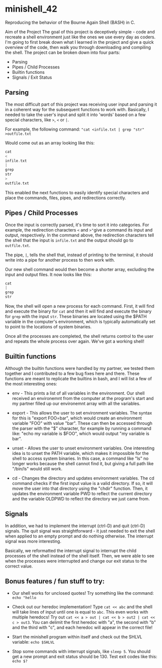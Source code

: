 # minishell_42
Reproducing the behavior of the Bourne Again Shell (BASH) in C.

Aim of the Project
The goal of this project is deceptively simple - code and recreate a shell environment just like the ones we use every day as coders. I'm going to first break down what I learned in the project and give a quick overview of the code, then walk you through downloading and compiling the shell. The project can be broken down into four parts: 

- Parsing
- Pipes / Child Processes
- Builtin functions
- Signals / Exit Status

## Parsing

The most difficult part of this project was receiving user input and parsing it in a coherent way for the subsequent functions to work with. Basically, I needed to take the user's input and split it into 'words' based on a few special characters, like ```>```, ```<``` or ```|```.

For example, the following command: ```"cat <infile.txt | grep "str" >outfile.txt```

Would come out as an array looking like this:

```c
cat
<
infile.txt
|
grep
str
>
outfile.txt
```

This enabled the next functions to easily identify special characters and place the commands, files, pipes, and redirections correctly. 

## Pipes / Child Processes

Once the input is correctly parsed, it's time to sort it into categories. For example, the redirection characters ```<``` and ```>"```give a command its input and output, respectively. In the command above, the redirection characters tell the shell that the input is ```infile.txt``` and the output should go to ```outfile.txt```. 

The pipe, ```|```, tells the shell that, instead of printing to the terminal, it should write into a pipe for another process to then work with. 

Our new shell command would then become a shorter array, excluding the input and output files. It now looks like this: 

```c
cat
|
grep
str
```

Now, the shell will open a new process for each command. First, it will find and execute the binary for ```cat``` and then it will find and execute the binary for ```grep``` with the input ```str```. These binaries are located using the $PATH variable in the computer's environment, which is typically automatically set to point to the locations of system binaries. 

Once all the processes are completed, the shell returns control to the user and repeats the whole process over again. We've got a working shell!

## Builtin functions

Although the builtin functions were handled by my partner, we tested them together and I contributed to a few bug fixes here and there. These functions are meant to replicate the builtins in bash, and I will list a few of the most interesting ones: 

- env - This prints a list of all variables in the environment. Our shell received an environemnt from the computer at the program's start and my partner filled up our environemnt array with all the variables. 

- export - This allows the user to set environment variables. The syntax for this is "export FOO=bar", which would create an environment variable "FOO" with value "bar". These can then be accessed through the parser with the "$" character, for example by running a command like: "echo my variable is $FOO", which would output "my variable is bar". 

- unset - Allows the user to unset environment variables. One interesting idea is to unset the PATH variable, which makes it impossible for the shell to access system binaries. In this case, a command like "ls" no longer works because the shell cannot find it, but giving a full path like "/bin/ls" would still work. 

- cd - Changes the directory and updates environment variables. The cd command checks if the first input value is a valid directory. If so, it will move the user into that directory using the "chdir" function. Then, it updates the environment variable PWD to reflect the current directory and the variable OLDPWD to reflect the directory we just came from. 

## Signals

In addition, we had to implement the interrupt (ctrl-D) and quit (ctrl-D) signals. The quit signal was straightforward - it just needed to exit the shell when applied to an empty prompt and do nothing otherwise. The interrupt signal was more interesting. 

Basically, we reformatted the interrupt signal to interrupt the child processes of the shell instead of the shell itself. Then, we were able to see when the processes were interrupted and change our exit status to the correct value.

## Bonus features / fun stuff to try: 

- Our shell works for unclosed quotes! Try something like the command: ```echo "hello```

- Check out our heredoc implementation! Type ```cat << abc``` and the shell will take lines of input until one is equal to ```abc```. This even works with multiple heredocs! Try out ```cat << a > out | cat << b > out2 | cat << c > out3```. You can delimit the first heredoc with "a", the second with "b" and the third with "c", and each heredoc will appear in the correct file! 

- Start the minishell program within itself and check out the SHLVL variable: ```echo $SHLVL```

- Stop some commands with interrupt signals, like ```sleep 5```. You should get a new prompt and exit status should be 130. Test exit codes like this: ```echo $?```
